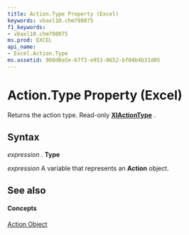 ```yaml
---
title: Action.Type Property (Excel)
keywords: vbaxl10.chm798075
f1_keywords:
- vbaxl10.chm798075
ms.prod: EXCEL
api_name:
- Excel.Action.Type
ms.assetid: 908d0a5e-67f3-e953-0652-bf04b4b31d05
---
```



# Action.Type Property (Excel)

Returns the action type. Read-only  **[XlActionType](xlactiontype-enumeration-excel.md)** .


## Syntax

 _expression_ . **Type**

 _expression_ A variable that represents an **Action** object.


## See also


#### Concepts


[Action Object](action-object-excel.md)

